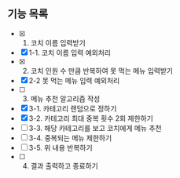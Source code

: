 ## 기능 목록

- [x] 1. 코치 이름 입력받기
- [x] 1-1. 코치 이름 입력 예외처리
- [x] 2. 코치 인원 수 만큼 반복하여 못 먹는 메뉴 입력받기
- [x] 2-2 못 먹는 메뉴 입력 예외처리
- [ ] 3. 메뉴 추천 알고리즘 작성
- [x] 3-1. 카테고리 랜덤으로 정하기
- [x] 3-2. 카테고리 최대 중복 횟수 2회 제한하기
- [ ] 3-3. 해당 카테고리를 보고 코치에게 메뉴 추천
- [ ] 3-4. 중복되는 메뉴 제한하기
- [ ] 3-5. 위 내용 반복하기
- [ ] 4. 결과 출력하고 종료하기
